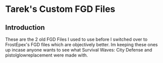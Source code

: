 # **Tarek's Custom FGD Files**

## Introduction
These are the 2 old FGD Files I used to use before I switched over to FrostEpex's FGD files which are objectively better. Im keeping these ones up incase anyone wants to see what Survival Waves: City Defense and pistolglowreplacement were made with.
